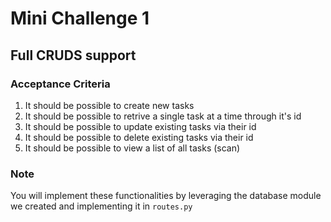 # Mini Challenge 1

## Full CRUDS support

### Acceptance Criteria
1. It should be possible to create new tasks
2. It should be possible to retrive a single task at a time through it's id
3. It should be possible to update existing tasks via their id
4. It should be possible to delete existing tasks via their id
5. It should be possible to view a list of all tasks (scan)

### Note
You will implement these functionalities by leveraging the database module we created and implementing it in `routes.py`